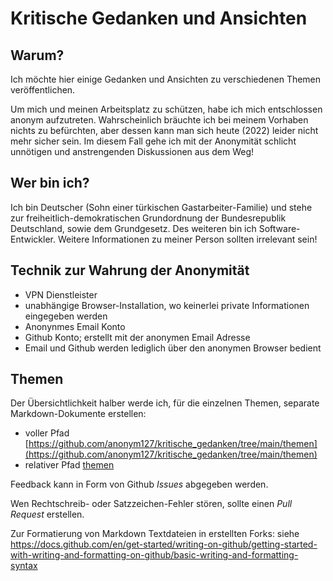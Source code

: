 # Kritische Gedanken und Ansichten

## Warum?

Ich möchte hier einige Gedanken und Ansichten zu verschiedenen Themen veröffentlichen.

Um mich und meinen Arbeitsplatz zu schützen, habe ich mich entschlossen anonym aufzutreten.
Wahrscheinlich bräuchte ich bei meinem Vorhaben nichts zu befürchten, aber dessen kann man sich heute (2022) leider nicht mehr sicher sein.
Im diesem Fall gehe ich mit der Anonymität schlicht unnötigen und anstrengenden Diskussionen aus dem Weg!

## Wer bin ich?

Ich bin Deutscher (Sohn einer türkischen Gastarbeiter-Familie) und stehe zur freiheitlich-demokratischen Grundordnung der Bundesrepublik Deutschland, sowie dem Grundgesetz.
Des weiteren bin ich Software-Entwickler. Weitere Informationen zu meiner Person sollten irrelevant sein!

## Technik zur Wahrung der Anonymität

* VPN Dienstleister
* unabhängige Browser-Installation, wo keinerlei private Informationen eingegeben werden
* Anonynmes Email Konto
* Github Konto; erstellt mit der anonymen Email Adresse
* Email und Github werden lediglich über den anonymen Browser bedient

## Themen

Der Übersichtlichkeit halber werde ich, für die einzelnen Themen, separate Markdown-Dokumente erstellen:

* voller Pfad [https://github.com/anonym127/kritische_gedanken/tree/main/themen](https://github.com/anonym127/kritische_gedanken/tree/main/themen)
* relativer Pfad [themen](themen)

Feedback kann in Form von Github _Issues_ abgegeben werden.

Wen Rechtschreib- oder Satzzeichen-Fehler stören, sollte einen _Pull Request_ erstellen.

Zur Formatierung von Markdown Textdateien in erstellten Forks:
siehe https://docs.github.com/en/get-started/writing-on-github/getting-started-with-writing-and-formatting-on-github/basic-writing-and-formatting-syntax


